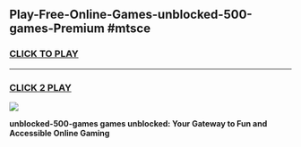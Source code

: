 
## Play-Free-Online-Games-unblocked-500-games-Premium #mtsce
<h3>
<a href="https://premium.freeplayer.one?title=unblocked-500-games&ref=8M">CLICK TO PLAY</a></h3>
<hr>

<h3>
<a href="https://premium.freeplayer.one?title=unblocked-500-games&ref=8M">CLICK 2 PLAY</a>
  
</h3>

<a href="https://premium.freeplayer.one?title=unblocked-500-games&ref=8M"><img src="https://clearcache.store/games.png"></a>


**unblocked-500-games games unblocked: Your Gateway to Fun and Accessible Online Gaming**

